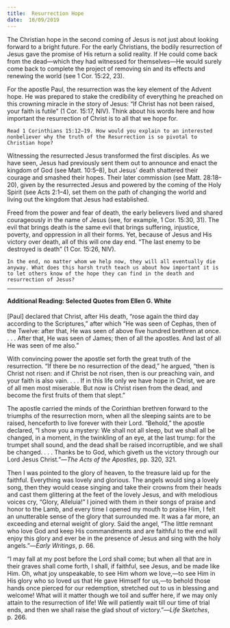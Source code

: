```yaml
---
title:  Resurrection Hope
date:  10/09/2019
---
```


The Christian hope in the second coming of Jesus is not just about looking forward to a bright future. For the early Christians, the bodily resurrection of Jesus gave the promise of His return a solid reality. If He could come back from the dead—which they had witnessed for themselves—He would surely come back to complete the project of removing sin and its effects and renewing the world (see 1 Cor. 15:22, 23).

For the apostle Paul, the resurrection was the key element of the Advent hope. He was prepared to stake the credibility of everything he preached on this crowning miracle in the story of Jesus: “If Christ has not been raised, your faith is futile” (1 Cor. 15:17, NIV). Think about his words here and how important the resurrection of Christ is to all that we hope for.

`Read 1 Corinthians 15:12–19. How would you explain to an interested nonbeliever why the truth of the Resurrection is so pivotal to Christian hope?`

Witnessing the resurrected Jesus transformed the first disciples. As we have seen, Jesus had previously sent them out to announce and enact the kingdom of God (see Matt. 10:5–8), but Jesus’ death shattered their courage and smashed their hopes. Their later commission (see Matt. 28:18–20), given by the resurrected Jesus and powered by the coming of the Holy Spirit (see Acts 2:1–4), set them on the path of changing the world and living out the kingdom that Jesus had established.

Freed from the power and fear of death, the early believers lived and shared courageously in the name of Jesus (see, for example, 1 Cor. 15:30, 31). The evil that brings death is the same evil that brings suffering, injustice, poverty, and oppression in all their forms. Yet, because of Jesus and His victory over death, all of this will one day end. “The last enemy to be destroyed is death” (1 Cor. 15:26, NIV).

`In the end, no matter whom we help now, they will all eventually die anyway. What does this harsh truth teach us about how important it is to let others know of the hope they can find in the death and resurrection of Jesus?`

---

#### Additional Reading: Selected Quotes from Ellen G. White

[Paul] declared that Christ, after His death, “rose again the third day according to the Scriptures,” after which “He was seen of Cephas, then of the Twelve: after that, He was seen of above five hundred brethren at once. . . . After that, He was seen of James; then of all the apostles. And last of all He was seen of me also.”  

With convincing power the apostle set forth the great truth of the resurrection. “If there be no resurrection of the dead,” he argued, “then is Christ not risen: and if Christ be not risen, then is our preaching vain, and your faith is also vain. . . . If in this life only we have hope in Christ, we are of all men most miserable. But now is Christ risen from the dead, and become the first fruits of them that slept.” 

The apostle carried the minds of the Corinthian brethren forward to the triumphs of the resurrection morn, when all the sleeping saints are to be raised, henceforth to live forever with their Lord. “Behold,” the apostle declared, “I show you a mystery: We shall not all sleep, but we shall all be changed, in a moment, in the twinkling of an eye, at the last trump: for the trumpet shall sound, and the dead shall be raised incorruptible, and we shall be changed. . . . Thanks be to God, which giveth us the victory through our Lord Jesus Christ.”—_The Acts of the Apostles_, pp. 320, 321. 

Then I was pointed to the glory of heaven, to the treasure laid up for the faithful. Everything was lovely and glorious. The angels would sing a lovely song, then they would cease singing and take their crowns from their heads and cast them glittering at the feet of the lovely Jesus, and with melodious voices cry, “Glory, Alleluia!” I joined with them in their songs of praise and honor to the Lamb, and every time I opened my mouth to praise Him, I felt an unutterable sense of the glory that surrounded me. It was a far more, an exceeding and eternal weight of glory. Said the angel, “The little remnant who love God and keep His commandments and are faithful to the end will enjoy this glory and ever be in the presence of Jesus and sing with the holy angels.”—_Early Writings_, p. 66.

“I may fall at my post before the Lord shall come; but when all that are in their graves shall come forth, I shall, if faithful, see Jesus, and be made like Him. Oh, what joy unspeakable, to see Him whom we love,—to see Him in His glory who so loved us that He gave Himself for us,—to behold those hands once pierced for our redemption, stretched out to us in blessing and welcome! What will it matter though we toil and suffer here, if we may only attain to the resurrection of life! We will patiently wait till our time of trial ends, and then we shall raise the glad shout of victory.”—_Life Sketches_, p. 266. 